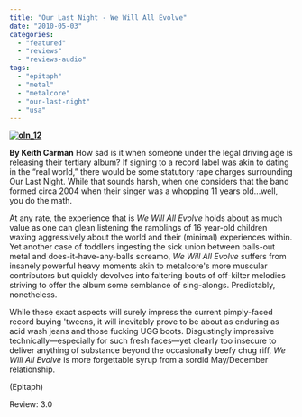 ```yaml
---
title: "Our Last Night - We Will All Evolve"
date: "2010-05-03"
categories: 
  - "featured"
  - "reviews"
  - "reviews-audio"
tags: 
  - "epitaph"
  - "metal"
  - "metalcore"
  - "our-last-night"
  - "usa"
---
```


**[![oln_12](http://www.hellbound.ca/wp-content/uploads/2010/05/oln_12.jpg "oln_12")](http://www.hellbound.ca/wp-content/uploads/2010/05/oln_12.jpg)**

**By Keith Carman** How sad is it when someone under the legal driving age is releasing their tertiary album? If signing to a record label was akin to dating in the “real world,” there would be some statutory rape charges surrounding Our Last Night. While that sounds harsh, when one considers that the band formed circa 2004 when their singer was a whopping 11 years old...well, you do the math.

At any rate, the experience that is _We Will All Evolve_ holds about as much value as one can glean listening the ramblings of 16 year-old children waxing aggressively about the world and their (minimal) experiences within. Yet another case of toddlers ingesting the sick union between balls-out metal and does-it-have-any-balls screamo, _We Will All Evolve_ suffers from insanely powerful heavy moments akin to metalcore's more muscular contributors but quickly devolves into faltering bouts of off-kilter melodies striving to offer the album some semblance of sing-alongs. Predictably, nonetheless.

While these exact aspects will surely impress the current pimply-faced record buying 'tweens, it will inevitably prove to be about as enduring as acid wash jeans and those fucking UGG boots. Disgustingly impressive technically—especially for such fresh faces—yet clearly too insecure to deliver anything of substance beyond the occasionally beefy chug riff, _We Will All Evolve_ is more forgettable syrup from a sordid May/December relationship.

(Epitaph)

Review: 3.0
